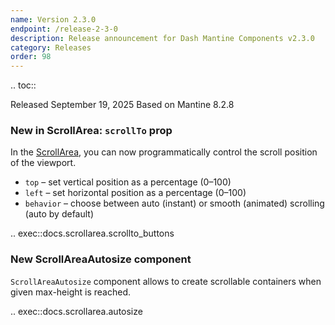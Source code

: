 ```yaml
---
name: Version 2.3.0
endpoint: /release-2-3-0
description: Release announcement for Dash Mantine Components v2.3.0
category: Releases
order: 98
---
```


.. toc::

Released September 19, 2025
Based on Mantine 8.2.8


### New in ScrollArea: `scrollTo` prop 

In the [ScrollArea](/components/scrollarea), you can now programmatically control the scroll position of the viewport.

- `top` – set vertical position as a percentage (0–100)
- `left` – set horizontal position as a percentage (0–100)
- `behavior` – choose between auto (instant) or smooth (animated) scrolling (auto by default)

.. exec::docs.scrollarea.scrollto_buttons


### New ScrollAreaAutosize component

`ScrollAreaAutosize` component allows to create scrollable containers when given max-height is reached.

.. exec::docs.scrollarea.autosize

